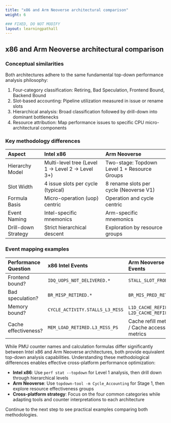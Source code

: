 ```yaml
---
title: "x86 and Arm Neoverse architectural comparison"
weight: 6

### FIXED, DO NOT MODIFY
layout: learningpathall
---
```

## x86 and Arm Neoverse architectural comparison

### Conceptual similarities

Both architectures adhere to the same fundamental top-down performance analysis philosophy:

1. Four-category classification: Retiring, Bad Speculation, Frontend Bound, Backend Bound
2. Slot-based accounting: Pipeline utilization measured in issue or rename slots
3. Hierarchical analysis: Broad classification followed by drill-down into dominant bottlenecks
4. Resource attribution: Map performance issues to specific CPU micro-architectural components

### Key methodology differences

| Aspect | Intel x86 | Arm Neoverse |
| :-- | :-- | :-- |
| Hierarchy Model | Multi-level tree (Level 1 → Level 2 → Level 3+) | Two-stage: Topdown Level 1 + Resource Groups |
| Slot Width | 4 issue slots per cycle (typical) | 8 rename slots per cycle (Neoverse V1) |
| Formula Basis | Micro-operation (uop) centric | Operation and cycle centric |
| Event Naming | Intel-specific mnemonics | Arm-specific mnemonics |
| Drill-down Strategy | Strict hierarchical descent | Exploration by resource groups |

### Event mapping examples

| Performance Question | x86 Intel Events | Arm Neoverse Events |
| :-- | :-- | :-- |
| Frontend bound? | `IDQ_UOPS_NOT_DELIVERED.*` | `STALL_SLOT_FRONTEND` |
| Bad speculation? | `BR_MISP_RETIRED.*` | `BR_MIS_PRED_RETIRED` |
| Memory bound? | `CYCLE_ACTIVITY.STALLS_L3_MISS` | `L1D_CACHE_REFILL`, `L2D_CACHE_REFILL` |
| Cache effectiveness? | `MEM_LOAD_RETIRED.L3_MISS_PS` | Cache refill metrics / Cache access metrics |

While PMU counter names and calculation formulas differ significantly between Intel x86 and Arm Neoverse architectures, both provide equivalent top-down analysis capabilities. Understanding these methodological differences enables effective cross-platform performance optimization:

- **Intel x86**: Use `perf stat --topdown` for Level 1 analysis, then drill down through hierarchical levels
- **Arm Neoverse**: Use `topdown-tool -m Cycle_Accounting` for Stage 1, then explore resource effectiveness groups
- **Cross-platform strategy**: Focus on the four common categories while adapting tools and counter interpretations to each architecture

Continue to the next step to see practical examples comparing both methodologies.